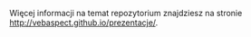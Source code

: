 Więcej informacji na temat repozytorium znajdziesz na stronie http://vebaspect.github.io/prezentacje/.